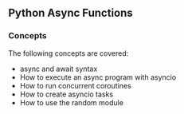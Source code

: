 ## Python Async Functions

### Concepts
The following concepts are covered:
- async and await syntax
- How to execute an async program with asyncio
- How to run concurrent coroutines
- How to create asyncio tasks
- How to use the random module

